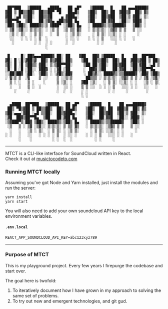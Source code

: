 ```
 ██▀███   ▒█████   ▄████▄   ██ ▄█▀    ▒█████   █    ██ ▄▄▄█████▓
▓██ ▒ ██▒▒██▒  ██▒▒██▀ ▀█   ██▄█▒    ▒██▒  ██▒ ██  ▓██▒▓  ██▒ ▓▒
▓██ ░▄█ ▒▒██░  ██▒▒▓█    ▄ ▓███▄░    ▒██░  ██▒▓██  ▒██░▒ ▓██░ ▒░
▒██▀▀█▄  ▒██   ██░▒▓▓▄ ▄██▒▓██ █▄    ▒██   ██░▓▓█  ░██░░ ▓██▓ ░
░██▓ ▒██▒░ ████▓▒░▒ ▓███▀ ░▒██▒ █▄   ░ ████▓▒░▒▒█████▓   ▒██▒ ░
░ ▒▓ ░▒▓░░ ▒░▒░▒░ ░ ░▒ ▒  ░▒ ▒▒ ▓▒   ░ ▒░▒░▒░ ░▒▓▒ ▒ ▒   ▒ ░░
  ░▒ ░ ▒░  ░ ▒ ▒░   ░  ▒   ░ ░▒ ▒░     ░ ▒ ▒░ ░░▒░ ░ ░     ░
  ░░   ░ ░ ░ ░ ▒  ░        ░ ░░ ░    ░ ░ ░ ▒   ░░░ ░ ░   ░
   ░         ░ ░  ░ ░      ░  ░          ░ ░     ░
                  ░

 █     █░ ██▓▄▄▄█████▓ ██░ ██    ▓██   ██▓ ▒█████   █    ██  ██▀███
▓█░ █ ░█░▓██▒▓  ██▒ ▓▒▓██░ ██▒    ▒██  ██▒▒██▒  ██▒ ██  ▓██▒▓██ ▒ ██▒
▒█░ █ ░█ ▒██▒▒ ▓██░ ▒░▒██▀▀██░     ▒██ ██░▒██░  ██▒▓██  ▒██░▓██ ░▄█ ▒
░█░ █ ░█ ░██░░ ▓██▓ ░ ░▓█ ░██      ░ ▐██▓░▒██   ██░▓▓█  ░██░▒██▀▀█▄
░░██▒██▓ ░██░  ▒██▒ ░ ░▓█▒░██▓     ░ ██▒▓░░ ████▓▒░▒▒█████▓ ░██▓ ▒██▒
░ ▓░▒ ▒  ░▓    ▒ ░░    ▒ ░░▒░▒      ██▒▒▒ ░ ▒░▒░▒░ ░▒▓▒ ▒ ▒ ░ ▒▓ ░▒▓░
  ▒ ░ ░   ▒ ░    ░     ▒ ░▒░ ░    ▓██ ░▒░   ░ ▒ ▒░ ░░▒░ ░ ░   ░▒ ░ ▒░
  ░   ░   ▒ ░  ░       ░  ░░ ░    ▒ ▒ ░░  ░ ░ ░ ▒   ░░░ ░ ░   ░░   ░
    ░     ░            ░  ░  ░    ░ ░         ░ ░     ░        ░
                                  ░ ░

  ▄████  ██▀███   ▒█████   ██ ▄█▀    ▒█████   █    ██ ▄▄▄█████▓
 ██▒ ▀█▒▓██ ▒ ██▒▒██▒  ██▒ ██▄█▒    ▒██▒  ██▒ ██  ▓██▒▓  ██▒ ▓▒
▒██░▄▄▄░▓██ ░▄█ ▒▒██░  ██▒▓███▄░    ▒██░  ██▒▓██  ▒██░▒ ▓██░ ▒░
░▓█  ██▓▒██▀▀█▄  ▒██   ██░▓██ █▄    ▒██   ██░▓▓█  ░██░░ ▓██▓ ░
░▒▓███▀▒░██▓ ▒██▒░ ████▓▒░▒██▒ █▄   ░ ████▓▒░▒▒█████▓   ▒██▒ ░
 ░▒   ▒ ░ ▒▓ ░▒▓░░ ▒░▒░▒░ ▒ ▒▒ ▓▒   ░ ▒░▒░▒░ ░▒▓▒ ▒ ▒   ▒ ░░
  ░   ░   ░▒ ░ ▒░  ░ ▒ ▒░ ░ ░▒ ▒░     ░ ▒ ▒░ ░░▒░ ░ ░     ░
░ ░   ░   ░░   ░ ░ ░ ░ ▒  ░ ░░ ░    ░ ░ ░ ▒   ░░░ ░ ░   ░
      ░    ░         ░ ░  ░  ░          ░ ░     ░
```

---

MTCT is a CLI-like interface for SoundCloud written in React.  
Check it out at [musictocodeto.com](http://musictocodeto.com)

### Running MTCT locally

Assuming you've got Node and Yarn installed, just install the modules and run the server:

```
yarn install
yarn start
```

You will also need to add your own soundcloud API key to the local environment variables.

#### `.env.local`

```REACT_APP_SOUNDCLOUD_API_KEY=abc123xyz789```

---

### Purpose of MTCT

This is my playground project. Every few years I firepurge the codebase and start over.

The goal here is twofold:

1. To iteratively document how I have grown in my approach to solving the same set of problems.
1. To try out new and emergent technologies, and git gud.
